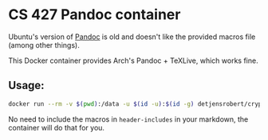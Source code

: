 # CS 427 Pandoc container

Ubuntu's version of [Pandoc](https://pandoc.org) is old and doesn't like the provided macros file (among other things).

This Docker container provides Arch's Pandoc + TeXLive, which works fine.

## Usage:

```bash
docker run --rm -v $(pwd):/data -u $(id -u):$(id -g) detjensrobert/crypto-md2pdf file.md -o file.pdf
```

No need to include the macros in `header-includes` in your markdown, the container will do that for you.
